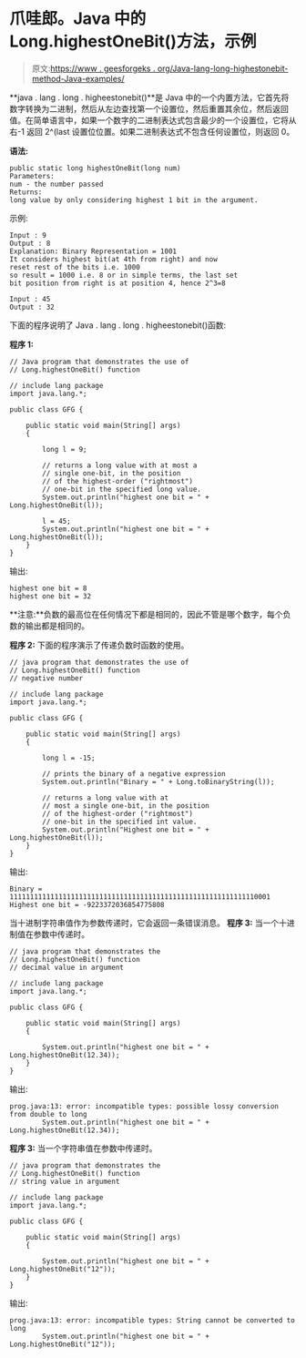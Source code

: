 # 爪哇郎。Java 中的 Long.highestOneBit()方法，示例

> 原文:[https://www . geesforgeks . org/Java-lang-long-highestonebit-method-Java-examples/](https://www.geeksforgeeks.org/java-lang-long-highestonebit-method-java-examples/)

**java . lang . long . higheestonebit()**是 Java 中的一个内置方法，它首先将数字转换为二进制，然后从左边查找第一个设置位，然后重置其余位，然后返回值。在简单语言中，如果一个数字的二进制表达式包含最少的一个设置位，它将从右-1 返回 2^(last 设置位位置。如果二进制表达式不包含任何设置位，则返回 0。

**语法:**

```
public static long highestOneBit(long num)
Parameters:
num - the number passed 
Returns:
long value by only considering highest 1 bit in the argument.
```

示例:

```
Input : 9 
Output : 8
Explanation: Binary Representation = 1001
It considers highest bit(at 4th from right) and now
reset rest of the bits i.e. 1000
so result = 1000 i.e. 8 or in simple terms, the last set 
bit position from right is at position 4, hence 2^3=8

Input : 45
Output : 32

```

下面的程序说明了 Java . lang . long . higheestonebit()函数:

**程序 1:**

```
// Java program that demonstrates the use of
// Long.highestOneBit() function

// include lang package
import java.lang.*;

public class GFG {

    public static void main(String[] args)
    {

        long l = 9;

        // returns a long value with at most a
        // single one-bit, in the position
        // of the highest-order ("rightmost")
        // one-bit in the specified long value.
        System.out.println("highest one bit = " + Long.highestOneBit(l));

        l = 45;
        System.out.println("highest one bit = " + Long.highestOneBit(l));
    }
}
```

输出:

```
highest one bit = 8
highest one bit = 32

```

**注意:**负数的最高位在任何情况下都是相同的，因此不管是哪个数字，每个负数的输出都是相同的。

**程序 2:** 下面的程序演示了传递负数时函数的使用。

```
// java program that demonstrates the use of
// Long.highestOneBit() function
// negative number

// include lang package
import java.lang.*;

public class GFG {

    public static void main(String[] args)
    {

        long l = -15;

        // prints the binary of a negative expression
        System.out.println("Binary = " + Long.toBinaryString(l));

        // returns a long value with at
        // most a single one-bit, in the position
        // of the highest-order ("rightmost")
        // one-bit in the specified int value.
        System.out.println("Highest one bit = " + Long.highestOneBit(l));
    }
}
```

输出:

```
Binary = 1111111111111111111111111111111111111111111111111111111111110001
Highest one bit = -9223372036854775808

```

当十进制字符串值作为参数传递时，它会返回一条错误消息。
**程序 3:** 当一个十进制值在参数中传递时。

```
// java program that demonstrates the
// Long.highestOneBit() function
// decimal value in argument

// include lang package
import java.lang.*;

public class GFG {

    public static void main(String[] args)
    {

        System.out.println("highest one bit = " + Long.highestOneBit(12.34));
    }
}
```

输出:

```
prog.java:13: error: incompatible types: possible lossy conversion from double to long
        System.out.println("highest one bit = " + Long.highestOneBit(12.34));

```

**程序 3:** 当一个字符串值在参数中传递时。

```
// java program that demonstrates the
// Long.highestOneBit() function
// string value in argument

// include lang package
import java.lang.*;

public class GFG {

    public static void main(String[] args)
    {

        System.out.println("highest one bit = " + Long.highestOneBit("12"));
    }
}
```

输出:

```
prog.java:13: error: incompatible types: String cannot be converted to long
        System.out.println("highest one bit = " + Long.highestOneBit("12"));

```